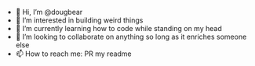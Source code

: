 - 👋 Hi, I’m @dougbear
- 👀 I’m interested in building weird things
- 🌱 I’m currently learning how to code while standing on my head
- 💞️ I’m looking to collaborate on anything so long as it enriches someone else
- 📫 How to reach me: PR my readme

<!---
dougbear/dougbear is a ✨ special ✨ repository because its `README.md` (this file) appears on your GitHub profile.
You can click the Preview link to take a look at your changes.
--->
